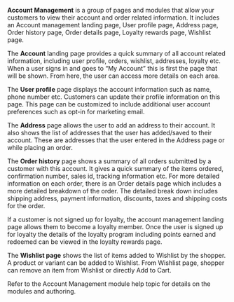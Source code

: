 **Account Management** is a group of pages and modules that allow your customers to view their account and order related information. It includes an Account management landing page, User profile page, Address page, Order history page, Order details page, Loyalty rewards page, Wishlist page.

The **Account** landing page provides a quick summary of all account related information, including user profile, orders, wishlist, addresses, loyalty etc. When a user signs in and goes to “My Account” this is first the page that will be shown. From here, the user can access more details on each area. 

The **User profile** page displays the account information such as name, phone number etc. Customers can update their profile information on this page. This page can be customized to include additional user account preferences such as opt-in for marketing email.

The **Address** page allows the user to add an address to their account. It also shows the list of addresses that the user has added/saved to their account. These are addresses that the user entered in the Address page or while placing an order.

The **Order history** page shows a summary of all orders submitted by a customer with this account. It gives a quick summary of the items ordered, confirmation number, sales id, tracking information etc. For more detailed information on each order, there is an Order details page which includes a more detailed breakdown of the order. The detailed break down includes shipping address, payment information, discounts, taxes and shipping costs for the order.

If a customer is not signed up for loyalty, the account management landing page allows them to become a loyalty member. Once the user is signed up for loyalty the details of the loyalty program including points earned and redeemed can be viewed in the loyalty rewards page. 

The **Wishlist page** shows the list of items added to Wishlist by the shopper. A product or variant can be added to Wishlist. From Wishlist page, shopper can remove an item from Wishlist or directly Add to Cart. 

Refer to the Account Management module help topic for details on the modules and authoring. 